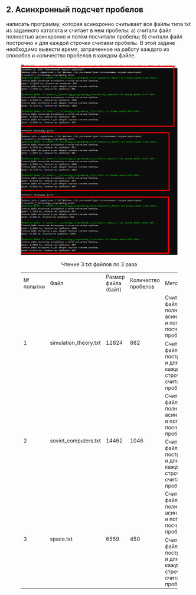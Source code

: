 ## 2. Асинхронный подсчет пробелов
написать программу, которая асинхронно считывает все файлы типа txt из заданного каталога и считает в нем пробелы: 
a) считали файл полностью асинхронно и потом посчитали пробелы; 
б) считали файл построчно и для каждой строчки считаем пробелы. 
В этой задаче необходимо вывести время, затраченное на работу каждого из способов и количество пробелов в каждом файле. 

<figure>
   <p align="center">
      <img src="https://github.com/dr-number/larionov_semestr_7_lab_2-read_files_calc_spaces/blob/main/for_read_me/1.png">
      <p align="center">Чтение 3 txt файлов по 3 раза</p>
   </p>
  <table>
	<tbody>
		<tr>
			<td>№ попытки</td>
			<td>Файл</td>
			<td>Размер файла (байт)</td>
			<td>Количество пробелов</td>
			<td>Метод</td>
			<td>Время выполнения (ms)</td>
		</tr>
		<tr>
			<td rowspan="6">1</td>
			<td rowspan="6">simulation_theory.txt</td>
			<td rowspan="6">12824</td>
			<td rowspan="6">882</td>
			<td rowspan="3">Cчитали файл полностью асинхронно и потом посчитали пробелы.</td>
			<td>11,9197</td>
		</tr>
		<tr>
			<td>8,3838</td>
		</tr>
		<tr>
			<td>1,1293</td>
		</tr>
		<tr>
			<td rowspan="3">Cчитали файл построчно и для каждой строчки считаем пробелы.</td>
			<td>4,2342</td>
		</tr>
		<tr>
			<td>1,4471</td>
		</tr>
		<tr>
			<td>0,688</td>
		</tr>
		<tr>
			<td rowspan="6">2</td>
			<td rowspan="6">soviet_computers.txt</td>
			<td rowspan="6">14462</td>
			<td rowspan="6">1046</td>
			<td rowspan="3">Cчитали файл полностью асинхронно и потом посчитали пробелы.</td>
			<td></td>
		</tr>
		<tr>
			<td></td>
		</tr>
		<tr>
			<td></td>
		</tr>
		<tr>
			<td rowspan="3">Cчитали файл построчно и для каждой строчки считаем пробелы.</td>
			<td></td>
		</tr>
		<tr>
			<td></td>
		</tr>
		<tr>
			<td></td>
		</tr>
		<tr>
			<td rowspan="6">3</td>
			<td rowspan="6">space.txt</td>
			<td rowspan="6">6559</td>
			<td rowspan="6">450</td>
			<td rowspan="3">Cчитали файл полностью асинхронно и потом посчитали пробелы.</td>
			<td></td>
		</tr>
		<tr>
			<td></td>
		</tr>
		<tr>
			<td></td>
		</tr>
		<tr> 
			<td rowspan="3">Cчитали файл построчно и для каждой строчки считаем пробелы.</td>
			<td></td>
		</tr>
		<tr>
			<td></td>
		</tr>
		<tr>
			<td></td>
		</tr>
	</tbody>
</table>
</table>
</figure> 